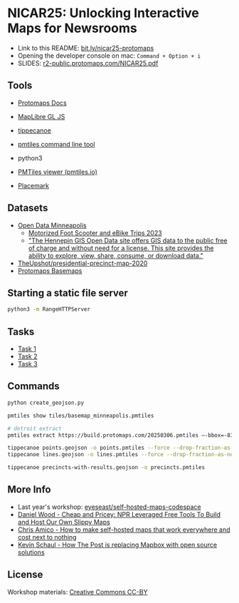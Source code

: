 # NICAR25: Unlocking Interactive Maps for Newsrooms

* Link to this README: [bit.ly/nicar25-protomaps](https://bit.ly/nicar25-protomaps)
* Opening the developer console on mac: `Command + Option + i`
* SLIDES: [r2-public.protomaps.com/NICAR25.pdf](https://r2-public.protomaps.com/NICAR25.pdf)

## Tools

* [Protomaps Docs](https://docs.protomaps.com)
* [MapLibre GL JS](https://github.com/maplibre/maplibre-gl-js)
* [tippecanoe](https://github.com/felt/tippecanoe)
* [pmtiles command line tool](https://github.com/protomaps/go-pmtiles)

* python3

* [PMTiles viewer (pmtiles.io)](https://pmtiles.io)
* [Placemark](https://play.placemark.io)

## Datasets

* [Open Data Minneapolis](https://opendata.minneapolismn.gov)
  * [Motorized Foot Scooter and eBike Trips 2023](https://opendata.minneapolismn.gov/datasets/cityoflakes::motorized-foot-scooter-and-ebike-trips-2023/about)
  * ["The Hennepin GIS Open Data site offers GIS data to the public free of charge and without need for a license. This site provides the ability to explore, view, share, consume, or download data."](https://gis-hennepin.hub.arcgis.com/pages/about-hennepin-gis)
* [TheUpshot/presidential-precinct-map-2020](https://github.com/TheUpshot/presidential-precinct-map-2020)
* [Protomaps Basemaps](https://docs.protomaps.com/basemaps/downloads)

## Starting a static file server

```sh
python3 -m RangeHTTPServer
```

## Tasks

* [Task 1](task1)
* [Task 2](task2)
* [Task 3](task3)

## Commands

```sh
python create_geojson.py

pmtiles show tiles/basemap_minneapolis.pmtiles

# detroit extract
pmtiles extract https://build.protomaps.com/20250306.pmtiles —-bbox=-83.1379,42.2801,-82.9600,42.3751

tippecanoe points.geojson -o points.pmtiles --force --drop-fraction-as-needed
tippecanoe lines.geojson -o lines.pmtiles --force --drop-fraction-as-needed

tippecanoe precincts-with-results.geojson -o precincts.pmtiles
```

## More Info

* Last year's workshop: [eyeseast/self-hosted-maps-codespace](https://github.com/eyeseast/self-hosted-maps-codespace)
* [Daniel Wood - Cheap and Pricey: NPR Leveraged Free Tools To Build and Host Our Own Slippy Maps](https://www.youtube.com/watch?v=Abbto_9nNtc)
* [Chris Amico - How to make self-hosted maps that work everywhere and cost next to nothing](https://www.muckrock.com/news/archives/2024/feb/13/release-notes-how-to-make-self-hosted-maps-that-work-everywhere-cost-next-to-nothing-and-might-even-work-in-airplane-mode/)
* [Kevin Schaul - How The Post is replacing Mapbox with open source solutions](https://kschaul.com/post/2023/02/16/how-the-post-is-replacing-mapbox-with-open-source-solutions/)


## License

Workshop materials: [Creative Commons CC-BY](https://creativecommons.org/licenses/by/4.0/deed.en)